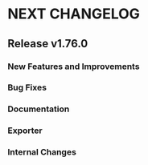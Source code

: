 # NEXT CHANGELOG

## Release v1.76.0

### New Features and Improvements

### Bug Fixes

### Documentation

### Exporter

### Internal Changes

